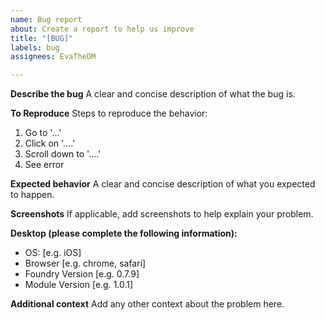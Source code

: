```yaml
---
name: Bug report
about: Create a report to help us improve
title: "[BUG]"
labels: bug
assignees: EvaTheDM

---
```


**Describe the bug**
A clear and concise description of what the bug is.

**To Reproduce**
Steps to reproduce the behavior:
1. Go to '...'
2. Click on '....'
3. Scroll down to '....'
4. See error

**Expected behavior**
A clear and concise description of what you expected to happen.

**Screenshots**
If applicable, add screenshots to help explain your problem.

**Desktop (please complete the following information):**
 - OS: [e.g. iOS]
 - Browser [e.g. chrome, safari]
 - Foundry Version [e.g. 0.7.9]
 - Module Version [e.g. 1.0.1]

**Additional context**
Add any other context about the problem here.
